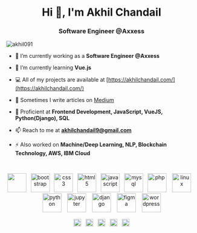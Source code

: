 
<h1 align="center">Hi 👋, I'm Akhil Chandail</h1>
<h3 align="center">Software Engineer @Axxess</h3>

<p align="left"> <img src="https://komarev.com/ghpvc/?username=akhil091" alt="akhil091" /> </p>

- 🔭 I’m currently working as a **Software Engineer @Axxess**

- 🌱 I’m currently learning **Vue.js**

- 💻 All of my projects are available at [https://akhilchandail.com/](https://akhilchandail.com/)

- 📝 Sometimes I write articles on [Medium](https://medium.com/@akhilchandail9)

- 💬 Proficient at **Frontend Development, JavaScript, VueJS, Python(Django), SQL**

- 📫 Reach to me at **akhilchandail9@gmail.com**

- ⚡ Also worked on **Machine/Deep Learning, NLP, Blockchain Technology, AWS, IBM Cloud**
<br>
<p align="center"><img src="https://cdn.jsdelivr.net/gh/devicons/devicon/icons/react/react-original.svg" width="50" height="50"/> &nbsp;&nbsp;<img src="https://cdn.jsdelivr.net/gh/devicons/devicon/icons/bootstrap/bootstrap-plain-wordmark.svg" alt="bootstrap" width="50" height="50"/> &nbsp;&nbsp;<img src="https://cdn.jsdelivr.net/gh/devicons/devicon/icons/css3/css3-original-wordmark.svg" alt="css3" width="50" height="50"/>&nbsp;&nbsp; <img src="https://cdn.jsdelivr.net/gh/devicons/devicon/icons/html5/html5-original-wordmark.svg" alt="html5" width="50" height="50"/>&nbsp;&nbsp; <img src="https://cdn.jsdelivr.net/gh/devicons/devicon/icons/javascript/javascript-original.svg" alt="javascript" width="50" height="50"/> &nbsp;&nbsp;<img src="https://cdn.jsdelivr.net/gh/devicons/devicon/icons/mysql/mysql-original-wordmark.svg" alt="mysql" width="50" height="50"/> &nbsp;&nbsp;<img src="https://cdn.jsdelivr.net/gh/devicons/devicon/icons/php/php-original.svg" alt="php" width="50" height="50"/> &nbsp;&nbsp; <img src="https://cdn.jsdelivr.net/gh/devicons/devicon/icons/linux/linux-original.svg" alt="linux" width="50" height="50""/>
&nbsp;&nbsp; <img src="https://cdn.jsdelivr.net/gh/devicons/devicon/icons/python/python-original.svg" alt="python" width="50" height="50"/>
&nbsp;&nbsp; <img src="https://cdn.jsdelivr.net/gh/devicons/devicon/icons/jupyter/jupyter-original-wordmark.svg" alt="jupyter" width="50" height="50"/>
&nbsp;&nbsp; <img src="https://cdn.jsdelivr.net/gh/devicons/devicon/icons/django/django-original.svg" alt="django" width="50" height="50"/>
&nbsp;&nbsp; <img src="https://cdn.jsdelivr.net/gh/devicons/devicon/icons/figma/figma-original.svg" alt="figma" width="50" height="50"/>
&nbsp;&nbsp; <img src="https://cdn.jsdelivr.net/gh/devicons/devicon/icons/wordpress/wordpress-plain-wordmark.svg" alt="wordpress" width="50" height="50"/></p>

<p align="center">
<a href="https://codepen.io/akhil09" target="blank"><img align="center" src="https://cdn.jsdelivr.net/npm/simple-icons@3.0.1/icons/codepen.svg" alt="akhil09" height="20" width="20" /></a>&nbsp;&nbsp;
<a href="https://twitter.com/akhilrajput09" target="blank"><img align="center" src="https://cdn.jsdelivr.net/npm/simple-icons@3.0.1/icons/twitter.svg" alt="akhilrajput091" height="20" width="20" /></a>&nbsp;&nbsp;
<a href="https://linkedin.com/in/akhilchandail" target="blank"><img align="center" src="https://cdn.jsdelivr.net/npm/simple-icons@3.0.1/icons/linkedin.svg" alt="akhil-chandail-594908122" height="20" width="20" /></a>&nbsp;&nbsp;
<a href="https://instagram.com/akhilrajput09" target="blank"><img align="center" src="https://cdn.jsdelivr.net/npm/simple-icons@3.0.1/icons/instagram.svg" alt="akhilrajput091" height="20" width="20" /></a>&nbsp;&nbsp;
<a href="https://medium.com/@akhilchandail9" target="blank"><img align="center" src="https://cdn.jsdelivr.net/npm/simple-icons@3.0.1/icons/medium.svg" alt="@akhilchandail9" height="20" width="20" /></a>
</p>
